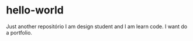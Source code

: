 # hello-world
Just another repositório
I am design student and I am learn code. I want do a portfolio.
